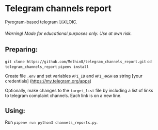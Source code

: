# Telegram channels report
[Pyrogram](https://github.com/pyrogram/pyrogram)-based telegram 🇺🇦LOIC.
###### Warning! Made for educational purposes only. Use at own risk.
## Preparing:
`git clone https://github.com/Melhin8/telegram_channels_report.git`
`cd telegram_channels_report`
`pipenv install`

Create file `.env` and set variables `API_ID` and `API_HASH` as string [your credentials] (https://my.telegram.org/apps)

Optionally, make changes to the `target_list` file by including a list of links to telegram complaint channels. Each link is on a new line.

## Using:
Run `pipenv run python3 channels_reports.py`.
